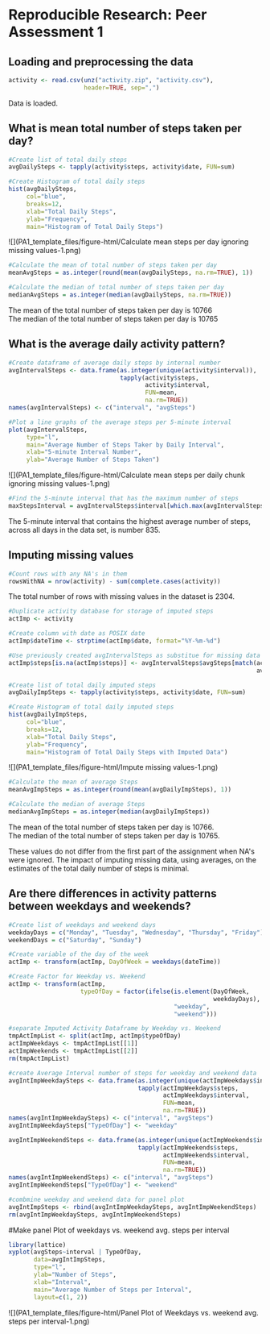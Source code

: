 # Reproducible Research: Peer Assessment 1


## Loading and preprocessing the data

```r
activity <- read.csv(unz("activity.zip", "activity.csv"),
                     header=TRUE, sep=",")
```

Data is loaded.

## What is mean total number of steps taken per day?

```r
#Create list of total daily steps
avgDailySteps <- tapply(activity$steps, activity$date, FUN=sum)

#Create Histogram of total daily steps
hist(avgDailySteps,
     col="blue",
     breaks=12,
     xlab="Total Daily Steps",
     ylab="Frequency",
     main="Histogram of Total Daily Steps")
```

![](PA1_template_files/figure-html/Calculate mean steps per day ignoring missing values-1.png)<!-- -->

```r
#Calculate the mean of total number of steps taken per day
meanAvgSteps = as.integer(round(mean(avgDailySteps, na.rm=TRUE), 1))

#Calculate the median of total number of steps taken per day
medianAvgSteps = as.integer(median(avgDailySteps, na.rm=TRUE))
```

The mean of the total number of steps taken per day is 10766  
The median of the total number of steps taken per day is 10765  

## What is the average daily activity pattern?

```r
#Create dataframe of average daily steps by internal number
avgIntervalSteps <- data.frame(as.integer(unique(activity$interval)),
                               tapply(activity$steps,
                                      activity$interval,
                                      FUN=mean,
                                      na.rm=TRUE))
names(avgIntervalSteps) <- c("interval", "avgSteps")

#Plot a line graphs of the average steps per 5-minute interval
plot(avgIntervalSteps,
     type="l",
     main="Average Number of Steps Taker by Daily Interval",
     xlab="5-minute Interval Number",
     ylab="Average Number of Steps Taken")
```

![](PA1_template_files/figure-html/Calculate mean steps per daily chunk ignoring missing values-1.png)<!-- -->

```r
#Find the 5-minute interval that has the maximum number of steps
maxStepsInterval = avgIntervalSteps$interval[which.max(avgIntervalSteps$avgSteps)]
```
The 5-minute interval that contains the highest average number of steps, across all days in the data set, is number 835.  

## Imputing missing values

```r
#Count rows with any NA's in them
rowsWithNA = nrow(activity) - sum(complete.cases(activity))
```

The total number of rows with missing values in the dataset is 2304.  


```r
#Duplicate activity database for storage of imputed steps
actImp <- activity

#Create column with date as POSIX date
actImp$dateTime <- strptime(actImp$date, format="%Y-%m-%d")

#Use previously created avgIntervalSteps as substitue for missing data by interval number
actImp$steps[is.na(actImp$steps)] <- avgIntervalSteps$avgSteps[match(actImp$interval[is.na(actImp$steps)],
                                                                     avgIntervalSteps$interval)]

#Create list of total daily imputed steps
avgDailyImpSteps <- tapply(activity$steps, activity$date, FUN=sum)

#Create Histogram of total daily imputed steps
hist(avgDailyImpSteps,
     col="blue",
     breaks=12,
     xlab="Total Daily Steps",
     ylab="Frequency",
     main="Histogram of Total Daily Steps with Imputed Data")
```

![](PA1_template_files/figure-html/Impute missing values-1.png)<!-- -->

```r
#Calculate the mean of average Steps
meanAvgImpSteps = as.integer(round(mean(avgDailyImpSteps), 1))

#Calculate the median of average Steps
medianAvgImpSteps = as.integer(median(avgDailyImpSteps))
```

The mean of the total number of steps taken per day is 10766.  
The median of the total number of steps taken per day is 10765.  

These values do not differ from the first part of the assignment when NA's
were ignored. The impact of imputing missing data, using averages, on the
estimates of the total daily number of steps is minimal.

## Are there differences in activity patterns between weekdays and weekends?

```r
#Create list of weekdays and weekend days
weekdayDays = c("Monday", "Tuesday", "Wednesday", "Thursday", "Friday")
weekendDays = c("Saturday", "Sunday")

#Create variable of the day of the week
actImp <- transform(actImp, DayOfWeek = weekdays(dateTime))

#Create Factor for Weekday vs. Weekend
actImp <- transform(actImp,
                    typeOfDay = factor(ifelse(is.element(DayOfWeek,
                                                         weekdayDays),
                                              "weekday",
                                              "weekend")))

#separate Imputed Activity Dataframe by Weekday vs. Weekend
tmpActImpList <- split(actImp, actImp$typeOfDay)
actImpWeekdays <- tmpActImpList[[1]]
actImpWeekends <- tmpActImpList[[2]]
rm(tmpActImpList)

#create Average Interval number of steps for weekday and weekend data
avgIntImpWeekdaySteps <- data.frame(as.integer(unique(actImpWeekdays$interval)),
                                    tapply(actImpWeekdays$steps,
                                           actImpWeekdays$interval,
                                           FUN=mean,
                                           na.rm=TRUE))
names(avgIntImpWeekdaySteps) <- c("interval", "avgSteps")
avgIntImpWeekdaySteps["TypeOfDay"] <- "weekday"

avgIntImpWeekendSteps <- data.frame(as.integer(unique(actImpWeekends$interval)),
                                    tapply(actImpWeekends$steps,
                                           actImpWeekends$interval,
                                           FUN=mean,
                                           na.rm=TRUE))
names(avgIntImpWeekendSteps) <- c("interval", "avgSteps")
avgIntImpWeekendSteps["TypeOfDay"] <- "weekend"

#combmine weekday and weekend data for panel plot
avgIntImpSteps <- rbind(avgIntImpWeekdaySteps, avgIntImpWeekendSteps)
rm(avgIntImpWeekdaySteps, avgIntImpWeekendSteps)
```


#Make panel Plot of weekdays vs. weekend avg. steps per interval

```r
library(lattice)
xyplot(avgSteps~interval | TypeOfDay,
       data=avgIntImpSteps,
       type="l",
       ylab="Number of Steps",
       xlab="Interval",
       main="Average Number of Steps per Interval",
       layout=c(1, 2))
```

![](PA1_template_files/figure-html/Panel Plot of Weekdays vs. weekend avg. steps per interval-1.png)<!-- -->
